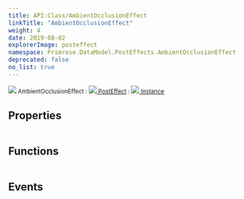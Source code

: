 ```yaml
---
title: API:Class/AmbientOcclusionEffect
linkTitle: "AmbientOcclusionEffect"
weight: 4
date: 2019-08-02
explorerImage: posteffect
namespace: Primrose.DataModel.PostEffects.AmbientOcclusionEffect
deprecated: false
no_list: true
---
```

<small class="inheritance">
<span class="" href="/docs/api-reference/Class/AmbientOcclusionEffect"><img src="/icons/silk/posteffect.png"/>&nbsp;AmbientOcclusionEffect</span>&nbsp;:&nbsp;<a class="" href="/docs/api-reference/Class/PostEffect"><img src="/icons/silk/posteffect.png"/>&nbsp;PostEffect</a>&nbsp;:&nbsp;<a class="" href="/docs/api-reference/Class/Instance"><img src="/icons/silk/default.png"/>&nbsp;Instance</a></small>
 
## Properties
 
<table class="studiohide">
<tbody>
</tbody>
</table>
 
## Functions
 
<table class="studiohide">
<tbody>
</tbody>
</table>
 
## Events
 
<table class="studiohide">
<tbody>
</tbody>
</table>
<b>
</b>
<div class="inheritors">
<ul class="root">
</ul>
</div>

